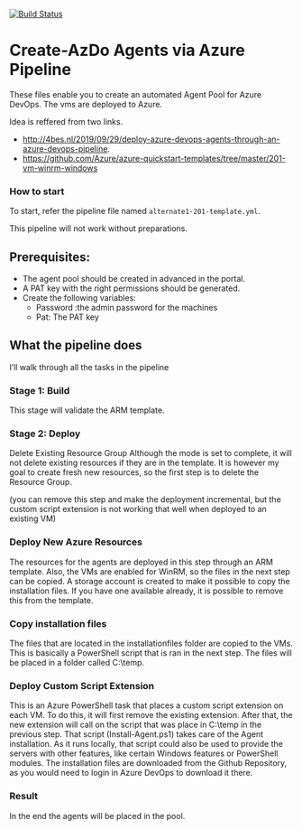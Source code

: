 [![Build Status](https://dev.azure.com/sayankc/devops-agile/_apis/build/status/Create%20Agent%20via%20201%20template?branchName=main)](https://dev.azure.com/sayankc/devops-agile/_build/latest?definitionId=12&branchName=main)

# Create-AzDo Agents via Azure Pipeline

 These files enable you to create an automated Agent Pool for Azure DevOps. The vms are deployed to Azure.

Idea is reffered from two links. 

-  <http://4bes.nl/2019/09/29/deploy-azure-devops-agents-through-an-azure-devops-pipeline>. 
- https://github.com/Azure/azure-quickstart-templates/tree/master/201-vm-winrm-windows 

### How to start
To start, refer the pipeline file named `alternate1-201-template.yml`.

This pipeline will not work without preparations.
## Prerequisites:
- The agent pool should be created in advanced in the portal. 
- A PAT key with the right permissions should be generated.
- Create the following variables:
    - Password :the admin password for the machines
    - Pat: The PAT key 

## What the pipeline does
I’ll walk through all the tasks in the pipeline

### Stage 1: Build
This stage will validate the ARM template.

### Stage 2: Deploy
Delete Existing Resource Group
Although the mode is set to complete, it will not delete existing resources if they are in the template. It is however my goal to create fresh new resources, so the first step is to delete the Resource Group.

(you can remove this step and make the deployment incremental, but the custom script extension is not working that well when deployed to an existing VM)

### Deploy New Azure Resources
The resources for the agents are deployed in this step through an ARM template. Also, the VMs are enabled for WinRM, so the files in the next step can be copied. A storage account is created to make it possible to copy the installation files. If you have one available already, it is possible to remove this from the template.


### Copy installation files
The files that are located in the installationfiles folder are copied to the VMs. This is basically a PowerShell script that is ran in the next step. The files will be placed in a folder called C:\temp.

### Deploy Custom Script Extension
This is an Azure PowerShell task that places a custom script extension on each VM. To do this, it will first remove the existing extension. After that, the new extension will call on the script that was place in C:\temp in the previous step. That script (Install-Agent.ps1) takes care of the Agent installation. As it runs locally, that script could also be used to provide the servers with other features, like certain Windows features or PowerShell modules. The installation files are downloaded from the Github Repository, as you would need to login in Azure DevOps to download it there.

### Result
In the end the agents will be placed in the pool.
